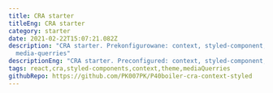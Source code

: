 ```yaml
---
title: CRA starter
titleEng: CRA starter
category: starter
date: 2021-02-22T15:07:21.082Z
description: "CRA starter. Prekonfigurowane: context, styled-component, theme,
  media-querries"
descriptionEng: "CRA starter. Preconfigured: context, styled-component, theme, media-querries"
tags: react,cra,styled-components,context,theme,mediaQuerries
githubRepo: https://github.com/PK007PK/P40boiler-cra-context-styled
---
```

